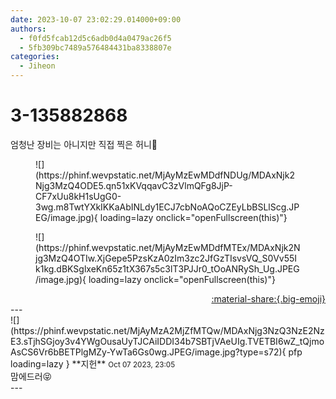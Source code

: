 ```yaml
---
date: 2023-10-07 23:02:29.014000+09:00
authors:
  - f0fd5fcab12d5c6adb0d4a0479ac26f5
  - 5fb309bc7489a576484431ba8338807e
categories:
  - Jiheon
---
```


# 3-135882868

<div class="post-container" markdown="1">
<div class="content-container md-sidebar__scrollwrap" markdown="1">

엄청난 장비는 아니지만 직접 찍은 허니🍯
<figure markdown="1">
![](https://phinf.wevpstatic.net/MjAyMzEwMDdfNDUg/MDAxNjk2Njg3MzQ4ODE5.qn51xKVqqavC3zVlmQFg8JjP-CF7xUu8kH1sUgG0-3wg.m8TwtYXkIKKaAbINLdy1ECJ7cbNoAQoCZEyLbBSLlScg.JPEG/image.jpg){ loading=lazy onclick="openFullscreen(this)"}
</figure>

<figure markdown="1">
![](https://phinf.wevpstatic.net/MjAyMzEwMDdfMTEx/MDAxNjk2Njg3MzQ4OTIw.XjGepe5PzsKzA0zIm3zc2JfGzTIsvsVQ_S0Vv55Ik1kg.dBKSglxeKn65z1tX367s5c3lT3PJJr0_tOoANRySh_Ug.JPEG/image.jpg){ loading=lazy onclick="openFullscreen(this)"}
</figure>


</div>
</div>

<div style="text-align: right;" markdown="1">
<a href="https://weverse.io/fromis9/fanpost/3-135882868" style="text-align: right;">:material-share:{.big-emoji}</a>
</div>
---

<div class="comments-container md-sidebar__scrollwrap" markdown="1">
<div class="comment" markdown="1">
<div class='id-container' markdown="1">
![](https://phinf.wevpstatic.net/MjAyMzA2MjZfMTQw/MDAxNjg3NzQ3NzE2NzE3.sTjhSGjoy3v4YWgOusaUyTJCAiIDDI34b7SBTjVAeUIg.TVETBI6wZ_tQjmoAsCS6Vr6bBETPlgMZy-YwTa6Gs0wg.JPEG/image.jpg?type=s72){ pfp loading=lazy }
**<span class="artist">지헌</span>** <small>Oct 07 2023, 23:05</small><br>
</div>
<div class='comment-body' markdown="1">
맘에드러😝
</div>
</div>
</div>
---
